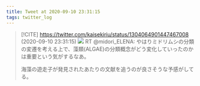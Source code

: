 ```yaml
---
title: Tweet at 2020-09-10 23:31:15
tags: twitter_log
---
```


> [!CITE] https://twitter.com/kaisekiriu/status/1304064901447467008 (2020-09-10 23:31:15)
> ![](https://twitter.com/kaisekiriu/status/1304064901447467008)
> RT @midori_ELENA: やはりミドリムシの分類の変遷を考える上で、藻類(ALGAE)の分類概念がどう変化していったのかは重要という気がするなあ。
> 
> 海藻の遊走子が発見されたあたりの文献を追うのが良さそうな予感がしてる。
